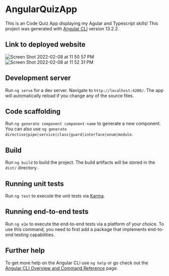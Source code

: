 # AngularQuizApp
This is an Code Quiz App displaying my Agular and Typescript skills!
This project was generated with [Angular CLI](https://github.com/angular/angular-cli) version 13.2.2.

## Link to deployed website


![Screen Shot 2022-02-08 at 11 50 57 PM](https://user-images.githubusercontent.com/85590236/153124353-b4e24f39-b652-4ea1-a7ab-26953092ea8e.png)
![Screen Shot 2022-02-08 at 11 52 31 PM](https://user-images.githubusercontent.com/85590236/153124365-9d6425d6-627e-414c-86c9-fd36207aac3d.png)

## Development server

Run `ng serve` for a dev server. Navigate to `http://localhost:4200/`. The app will automatically reload if you change any of the source files.

## Code scaffolding

Run `ng generate component component-name` to generate a new component. You can also use `ng generate directive|pipe|service|class|guard|interface|enum|module`.

## Build

Run `ng build` to build the project. The build artifacts will be stored in the `dist/` directory.

## Running unit tests

Run `ng test` to execute the unit tests via [Karma](https://karma-runner.github.io).

## Running end-to-end tests

Run `ng e2e` to execute the end-to-end tests via a platform of your choice. To use this command, you need to first add a package that implements end-to-end testing capabilities.

## Further help

To get more help on the Angular CLI use `ng help` or go check out the [Angular CLI Overview and Command Reference](https://angular.io/cli) page.
